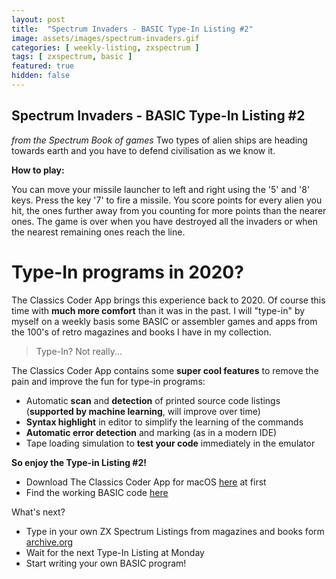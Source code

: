 ```yaml
---
layout: post
title:  "Spectrum Invaders - BASIC Type-In Listing #2"
image: assets/images/spectrum-invaders.gif
categories: [ weekly-listing, zxspectrum ]
tags: [ zxspectrum, basic ]
featured: true
hidden: false
---
```


## Spectrum Invaders - BASIC Type-In Listing #2

*from the Spectrum Book of games*
Two types of alien ships are heading towards earth and you have to defend civilisation as we know it.


**How to play:**

You can move your missile launcher to left and right using the '5' and '8' keys. Press the key '7' to fire a missile. You score points for every alien you hit, the ones further away from you counting for more points than the nearer ones. The game is over when you have destroyed all the invaders or when the nearest remaining ones reach the line.


# Type-In programs in 2020?
 
The Classics Coder App brings this experience back to 2020. Of course this time with **much more comfort** than it was in the past.
I will "type-in" by myself on a weekly basis some BASIC or assembler games and apps from the 100's of retro magazines and books I have in my collection.
 
> Type-In? Not really...
 
The Classics Coder App contains some **super cool features** to remove the pain and improve the fun for type-in programs:
 
- Automatic **scan** and **detection** of printed source code listings (**supported by machine learning**, will improve over time)
- **Syntax highlight** in editor to simplify the learning of the commands
- **Automatic error detection** and marking (as in a modern IDE)
- Tape loading simulation to **test your code** immediately in the emulator
 
**So enjoy the Type-in Listing #2!**

- Download The Classics Coder App for macOS [here](http://www.classicscoder.com/downloads/classics-coder-1.0.1.zip) at first
- Find the working BASIC code [here](https://github.com/rogerboesch/classicscoder/blob/master/zxspectrum/basic-listings/SPECTRUM-INVADERS.BAS)


What's next?

- Type in your own ZX Spectrum Listings from magazines and books form [archive.org](https://archive.org/search.php?query=zx%20spectrum&and[]=mediatype%3A%22texts%22&and[]=languageSorter%3A%22English%22)
- Wait for the next Type-In Listing at Monday
- Start writing your own BASIC program!
